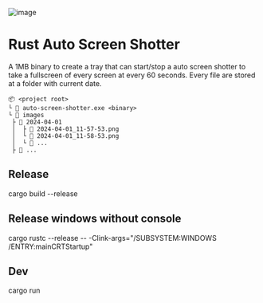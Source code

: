 ![image](https://github.com/Cauen/auto-screenshot/assets/8796757/90485fa1-cb7f-4652-8a9f-c1f959f87b96)

# Rust Auto Screen Shotter

A 1MB binary to create a tray that can start/stop a auto screen shotter to take a fullscreen of every screen at every 60 seconds. 
Every file are stored at a folder with current date.

```
📦 <project root>
└ 📜 auto-screen-shotter.exe <binary>
└ 📂 images
 ├ 📂 2024-04-01
 │  ├ 📜 2024-04-01_11-57-53.png
 │  └ 📜 2024-04-01_11-58-53.png
 │  └ 📜 ...
 ├ 📂 ... 
```

## Release
cargo build --release

## Release windows without console
cargo rustc --release -- -Clink-args="/SUBSYSTEM:WINDOWS /ENTRY:mainCRTStartup"

## Dev
cargo run
